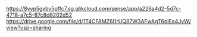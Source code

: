 https://8vvp5gxbv5pffc7.sg.qlikcloud.com/sense/app/a226a4d2-5d7c-4718-a7c5-87c8d8202d52 
https://drive.google.com/file/d/1T4CFAMZ6I1rUQ87W3AFwAgT6piEa4JvW/view?usp=sharing 
